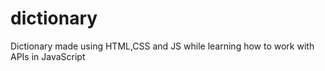 # dictionary
Dictionary made using HTML,CSS and JS while learning how to work with APIs in JavaScript
